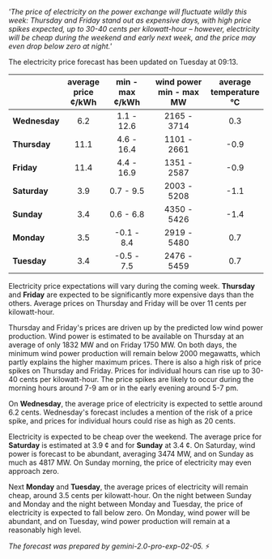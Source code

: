 *'The price of electricity on the power exchange will fluctuate wildly this week: Thursday and Friday stand out as expensive days, with high price spikes expected, up to 30-40 cents per kilowatt-hour – however, electricity will be cheap during the weekend and early next week, and the price may even drop below zero at night.'*

The electricity price forecast has been updated on Tuesday at 09:13.

|    | average<br>price<br>¢/kWh | min - max<br>¢/kWh | wind power<br>min - max<br>MW | average<br>temperature<br>°C |
|:---|:---:|:---:|:---:|:---:|
| **Wednesday** | 6.2 | 1.1 - 12.6 | 2165 - 3714 | 0.3 |
| **Thursday** | 11.1 | 4.6 - 16.4 | 1101 - 2661 | -0.9 |
| **Friday** | 11.4 | 4.4 - 16.9 | 1351 - 2587 | -0.9 |
| **Saturday** | 3.9 | 0.7 - 9.5 | 2003 - 5208 | -1.1 |
| **Sunday** | 3.4 | 0.6 - 6.8 | 4350 - 5426 | -1.4 |
| **Monday** | 3.5 | -0.1 - 8.4 | 2919 - 5480 | 0.7 |
| **Tuesday** | 3.4 | -0.5 - 7.5 | 2476 - 5459 | 0.7 |

Electricity price expectations will vary during the coming week. **Thursday** and **Friday** are expected to be significantly more expensive days than the others. Average prices on Thursday and Friday will be over 11 cents per kilowatt-hour.

Thursday and Friday's prices are driven up by the predicted low wind power production. Wind power is estimated to be available on Thursday at an average of only 1832 MW and on Friday 1750 MW. On both days, the minimum wind power production will remain below 2000 megawatts, which partly explains the higher maximum prices. There is also a high risk of price spikes on Thursday and Friday. Prices for individual hours can rise up to 30-40 cents per kilowatt-hour. The price spikes are likely to occur during the morning hours around 7-9 am or in the early evening around 5-7 pm.

On **Wednesday**, the average price of electricity is expected to settle around 6.2 cents. Wednesday's forecast includes a mention of the risk of a price spike, and prices for individual hours could rise as high as 20 cents.

Electricity is expected to be cheap over the weekend. The average price for **Saturday** is estimated at 3.9 ¢ and for **Sunday** at 3.4 ¢. On Saturday, wind power is forecast to be abundant, averaging 3474 MW, and on Sunday as much as 4817 MW. On Sunday morning, the price of electricity may even approach zero.

Next **Monday** and **Tuesday**, the average prices of electricity will remain cheap, around 3.5 cents per kilowatt-hour. On the night between Sunday and Monday and the night between Monday and Tuesday, the price of electricity is expected to fall below zero. On Monday, wind power will be abundant, and on Tuesday, wind power production will remain at a reasonably high level.

*The forecast was prepared by gemini-2.0-pro-exp-02-05.* ⚡️

